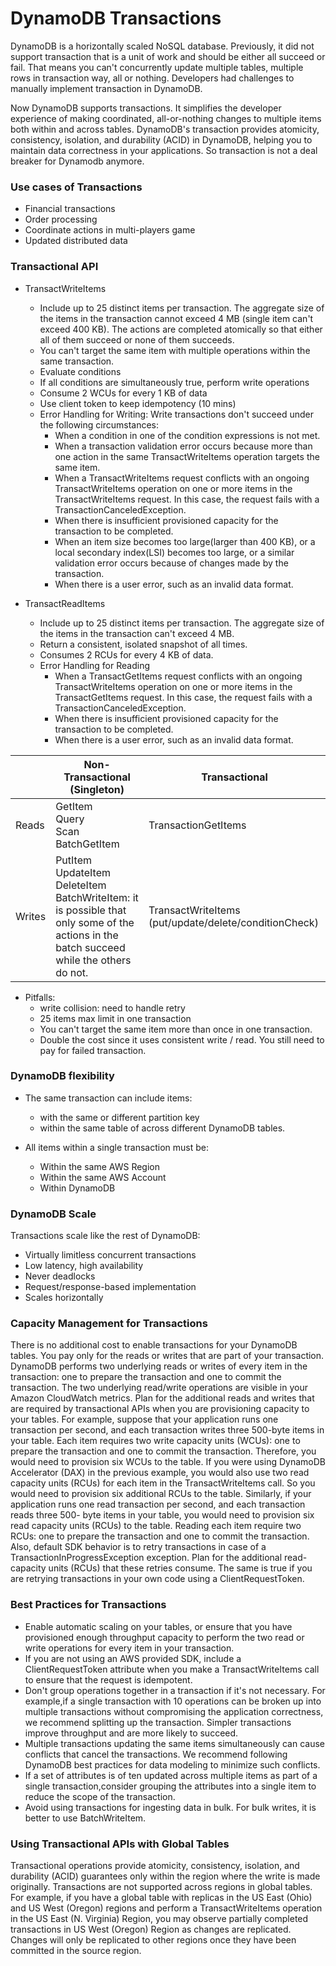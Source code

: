 # DynamoDB Transactions

DynamoDB is a horizontally scaled NoSQL database. Previously, it did not support transaction that is a unit of work 
and should be either all succeed or fail. That means you can't concurrently update multiple tables, 
multiple rows in transaction way, all or nothing. Developers had challenges to manually implement transaction in DynamoDB. 

Now DynamoDB supports transactions. It simplifies the developer experience of making coordinated, all-or-nothing 
changes to multiple items both within and across tables. DynamoDB's transaction provides atomicity, consistency, 
isolation, and durability (ACID) in DynamoDB, helping you to maintain data correctness in your applications.
So transaction is not a deal breaker for Dynamodb anymore.


### Use cases of Transactions
* Financial transactions
* Order processing
* Coordinate actions in multi-players game
* Updated distributed data

### Transactional API

* TransactWriteItems
    * Include up to 25 distinct items per transaction. The aggregate size of the items in the transaction cannot 
      exceed 4 MB (single item can't exceed 400 KB). The actions are completed atomically so that either all of them succeed or none of them succeeds.
    * You can't target the same item with multiple operations within the same transaction.
    * Evaluate conditions
    * If all conditions are simultaneously true, perform write operations
    * Consume 2 WCUs for every 1 KB of data
    * Use client token to keep idempotency (10 mins)
    * Error Handling for Writing: Write transactions don't succeed under the following circumstances:
        * When a condition in one of the condition expressions is not met.
        * When a transaction validation error occurs because more than one action in the same  TransactWriteItems operation targets the same item.
        * When a TransactWriteItems request conflicts with an ongoing TransactWriteItems operation on one or more items in the 
          TransactWriteItems request. In this case, the request fails with a TransactionCanceledException.
        * When there is insufficient provisioned capacity for the transaction to be completed.
        * When an item size becomes too large(larger than 400 KB), or a local secondary index(LSI) becomes too large, or a similar 
          validation error occurs because of changes made by the transaction.
        * When there is a user error, such as an invalid data format.


* TransactReadItems
    * Include up to 25 distinct items per transaction. The aggregate size of the items in the transaction can't exceed 4 MB.
    * Return a consistent, isolated snapshot of all times.
    * Consumes 2 RCUs for every 4 KB of data.
    * Error Handling for Reading
        * When a TransactGetItems request conflicts with an ongoing TransactWriteItems operation on one or more 
          items in the TransactGetItems request. In this case, the request fails with a TransactionCanceledException. 
        * When there is insufficient provisioned capacity for the transaction to be completed. 
        * When there is a user error, such as an invalid data format.



| | Non-Transactional (Singleton) | Transactional|
|---|---|---|
|Reads|GetItem </br> Query </br> Scan </br> BatchGetItem | TransactionGetItems|
|Writes|PutItem </br> UpdateItem </br> DeleteItem </br> BatchWriteItem: it is possible that only some of the actions in the batch succeed while the others do not. | TransactWriteItems (put/update/delete/conditionCheck)|



* Pitfalls:
    * write collision: need to handle retry
    * 25 items max limit in one transaction
    * You can't target the same item more than once in one transaction.
    * Double the cost since it uses consistent write / read. You still need to pay for failed transaction.


### DynamoDB flexibility
* The same transaction can include items:
    * with the same or different partition key
    * within the same table of across different DynamoDB tables.
    
* All items within a single transaction must be:
    * Within the same AWS Region
    * Within the same AWS Account
    * Within DynamoDB
    
### DynamoDB Scale
Transactions scale like the rest of DynamoDB:
* Virtually limitless concurrent transactions
* Low latency, high availability
* Never deadlocks
* Request/response-based implementation
* Scales horizontally



### Capacity Management for Transactions
There is no additional cost to enable transactions for your DynamoDB tables. You pay only for the reads or writes that are part of your transaction. 
DynamoDB performs two underlying reads or writes of every item in the transaction: one to prepare the transaction and one to commit the transaction. 
The two underlying read/write operations are visible in your Amazon CloudWatch metrics.
Plan for the additional reads and writes that are required by transactional APIs when you are provisioning capacity to your tables. 
For example, suppose that your application runs one transaction per second, and each transaction writes three 500-byte items in your table. 
Each item requires two write capacity units (WCUs): one to prepare the transaction and one to commit the transaction. Therefore, you would need to provision six WCUs to the table.
If you were using DynamoDB Accelerator (DAX) in the previous example, you would also use two read capacity units (RCUs) for each item 
in the TransactWriteItems call. So you would need to provision six additional RCUs to the table.
Similarly, if your application runs one read transaction per second, and each transaction reads three 500- byte items in your table, 
you would need to provision six read capacity units (RCUs) to the table. Reading each item require two RCUs: one to prepare the transaction and one to commit the transaction.
Also, default SDK behavior is to retry transactions in case of a TransactionInProgressException exception. Plan for the additional 
read-capacity units (RCUs) that these retries consume. The same is true if you are retrying transactions in your own code using a ClientRequestToken.

### Best Practices for Transactions

* Enable automatic scaling on your tables, or ensure that you have provisioned enough throughput capacity to perform the 
  two read or write operations for every item in your transaction.
* If you are not using an AWS provided SDK, include a ClientRequestToken attribute when you make a TransactWriteItems call to ensure that the request is idempotent.
* Don't group operations together in a transaction if it's not necessary. For example,if a single transaction with 10 operations 
  can be broken up into multiple transactions without compromising the application correctness, we recommend splitting up the transaction. 
  Simpler transactions improve throughput and are more likely to succeed.
* Multiple transactions updating the same items simultaneously can cause conflicts that cancel the transactions. 
  We recommend following DynamoDB best practices for data modeling to minimize such conflicts.
* If a set of attributes is of ten updated across multiple items as part of a single transaction,consider grouping the attributes 
  into a single item to reduce the scope of the transaction.
* Avoid using transactions for ingesting data in bulk. For bulk writes, it is better to use BatchWriteItem.


### Using Transactional APIs with Global Tables
Transactional operations provide atomicity, consistency, isolation, and durability (ACID) guarantees only within 
the region where the write is made originally. Transactions are not supported across regions in global tables. 
For example, if you have a global table with replicas in the US East (Ohio) and US West (Oregon) regions and 
perform a TransactWriteItems operation in the US East (N. Virginia) Region, you may observe partially completed 
transactions in US West (Oregon) Region as changes are replicated. Changes will only be replicated to other regions 
once they have been committed in the source region.


